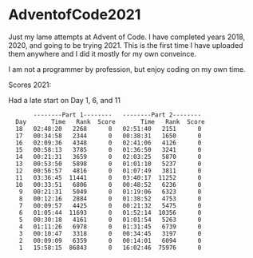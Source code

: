 # AdventofCode2021

Just my lame attempts at Advent of Code. I have completed years 2018, 2020, and going to be trying 2021. This is the first time I have uploaded them anywhere and I did it mostly for my own conveince.

I am not a programmer by profession, but enjoy coding on my own time.

Scores 2021:

Had a late start on Day 1, 6, and 11

           --------Part 1--------   --------Part 2--------
      Day       Time   Rank  Score       Time   Rank  Score
      18   02:48:20   2268      0   02:51:40   2151      0
      17   00:34:58   2344      0   00:38:31   1650      0
      16   02:09:36   4348      0   02:41:06   4126      0
      15   00:58:13   3785      0   01:36:50   3241      0
      14   00:21:31   3659      0   02:03:25   5870      0
      13   00:53:50   5898      0   01:01:10   5237      0
      12   00:56:57   4816      0   01:07:49   3811      0
      11   03:36:45  11441      0   03:40:17  11252      0
      10   00:33:51   6806      0   00:48:52   6236      0
       9   00:21:31   5049      0   01:19:06   6323      0
       8   00:12:16   2884      0   01:38:52   4753      0
       7   00:09:57   4425      0   00:21:32   5475      0
       6   01:05:44  11693      0   01:52:14  10356      0
       5   00:30:18   4161      0   01:01:54   5263      0
       4   01:11:26   6978      0   01:31:45   6739      0
       3   00:10:47   3318      0   00:34:45   3197      0
       2   00:09:09   6359      0   00:14:01   6094      0
       1   15:58:15  86843      0   16:02:46  75976      0 

